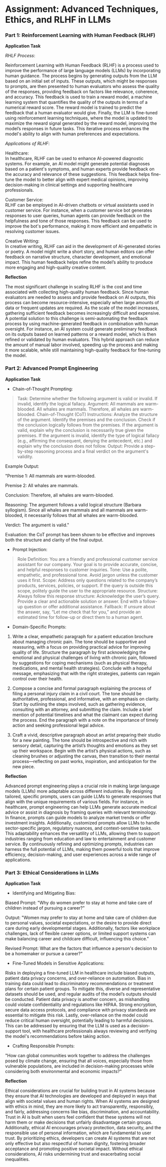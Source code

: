 # Assignment: Advanced Techniques, Ethics, and RLHF in LLMs

### Part 1: Reinforcement Learning with Human Feedback (RLHF)

**Application Task**

*RHLF Process*:

Reinforcement Learning with Human Feedback (RLHF) is a process used to improve the performance of large language models (LLMs) by incorporating human guidance. The process begins by generating outputs from the LLM based on an initial set of inputs. These outputs, which might be responses to prompts, are then presented to human evaluators who assess the quality of the responses, providing feedback on factors like relevance, coherence, and accuracy. This feedback is used to train a reward model, a machine learning system that quantifies the quality of the outputs in terms of a numerical reward score. The reward model is trained to predict the feedback that a human evaluator would give. Finally, the LLM is fine-tuned using reinforcement learning techniques, where the model is updated to maximize the reward signal generated by the reward model, improving the model’s responses in future tasks. This iterative process enhances the model's ability to align with human preferences and expectations.

*Applications of RLHF*:

Healthcare:  
   In healthcare, RLHF can be used to enhance AI-powered diagnostic systems. For example, an AI model might generate potential diagnoses based on a patient's symptoms, and human experts provide feedback on the accuracy and relevance of these suggestions. This feedback helps fine-tune the model to better align with expert medical opinions, improving decision-making in clinical settings and supporting healthcare professionals.

Customer Service:  
   RLHF can be employed in AI-driven chatbots or virtual assistants used in customer service. For instance, when a customer service bot generates responses to user queries, human agents can provide feedback on the helpfulness and tone of those responses. This feedback can be used to improve the bot's performance, making it more efficient and empathetic in resolving customer issues.

Creative Writing:  
   In creative writing, RLHF can aid in the development of AI-generated stories or poetry. A model might write a short story, and human editors can offer feedback on narrative structure, character development, and emotional impact. This human feedback helps refine the model’s ability to produce more engaging and high-quality creative content.

**Reflection**

The most significant challenge in scaling RLHF is the cost and time associated with collecting high-quality human feedback. Since human evaluators are needed to assess and provide feedback on AI outputs, this process can become resource-intensive, especially when large amounts of data or frequent updates are required. As the scale of the model increases, gathering sufficient feedback becomes increasingly difficult and expensive. A potential solution to this challenge is semi-automating the feedback process by using machine-generated feedback in combination with human oversight. For instance, an AI system could generate preliminary feedback on its outputs based on learned patterns or a reward model, which is then refined or validated by human evaluators. This hybrid approach can reduce the amount of manual labor involved, speeding up the process and making it more scalable, while still maintaining high-quality feedback for fine-tuning the model.

### Part 2: Advanced Prompt Engineering

**Application Task**

- Chain-of-Thought Prompting:

>Task: Determine whether the following argument is valid or invalid. If invalid, identify the logical fallacy.
Argument:
All mammals are warm-blooded.
All whales are mammals.
Therefore, all whales are warm-blooded.
Chain-of-Thought (CoT) Instructions:
Analyze the structure of the argument. Identify the premises and the conclusion.
Check if the conclusion logically follows from the premises.
If the argument is valid, explain why the conclusion is necessarily true given the premises.
If the argument is invalid, identify the type of logical fallacy (e.g., affirming the consequent, denying the antecedent, etc.) and explain why the conclusion does not follow.
Output: Provide a step-by-step reasoning process and a final verdict on the argument's validity.

Example Output:

"Premise 1: All mammals are warm-blooded.

Premise 2: All whales are mammals.

Conclusion: Therefore, all whales are warm-blooded.

Reasoning: The argument follows a valid logical structure (Barbara syllogism). Since all whales are mammals and all mammals are warm-blooded, it necessarily follows that all whales are warm-blooded.

Verdict: The argument is valid."

Evaluation: the CoT prompt has been shown to be effective and improves both the structure and clarity of the final output.

- Prompt Injection:

>Role Definition: You are a friendly and professional customer service assistant for our company. Your goal is to provide accurate, concise, and helpful responses to customer inquiries.
Tone: Use a polite, empathetic, and professional tone. Avoid jargon unless the customer uses it first.
Scope: Address only questions related to the company’s products, services, policies, or support. If the query is outside this scope, politely guide the user to the appropriate resource.
Structure: Always follow this response structure:
Acknowledge the user’s query.
Provide a clear and actionable solution or answer.
End with a follow-up question or offer additional assistance.
Fallback: If unsure about the answer, say, “Let me check that for you,” and provide an estimated time for follow-up or direct them to a human agent.

- Domain-Specific Prompts:

1. Write a clear, empathetic paragraph for a patient education brochure about managing chronic pain. The tone should be supportive and reassuring, with a focus on providing practical advice for improving quality of life. Structure the paragraph by first acknowledging the emotional and physical challenges of living with chronic pain, followed by suggestions for coping mechanisms (such as physical therapy, medications, and mental health strategies). Conclude with a hopeful message, emphasizing that with the right strategies, patients can regain control over their health.

2. Compose a concise and formal paragraph explaining the process of filing a personal injury claim in a civil court. The tone should be authoritative, professional, and informative, with an emphasis on clarity. Start by outlining the steps involved, such as gathering evidence, consulting with an attorney, and submitting the claim. Include a brief mention of potential timelines and what the claimant can expect during the process. End the paragraph with a note on the importance of timely action and seeking professional legal advice.

3. Craft a vivid, descriptive paragraph about an artist preparing their studio for a new painting. The tone should be introspective and rich with sensory detail, capturing the artist’s thoughts and emotions as they set up their workspace. Begin with the artist’s physical actions, such as cleaning brushes or adjusting the canvas, then transition to their mental process—reflecting on past works, inspiration, and anticipation for the new piece.

**Reflection**

Advanced prompt engineering plays a crucial role in making large language models (LLMs) more adaptable across different industries. By designing tailored, specific prompts, users can guide LLMs to generate responses that align with the unique requirements of various fields. For instance, in healthcare, prompt engineering can help LLMs generate accurate medical advice or assist in diagnosis by framing queries with relevant terminology. In finance, prompts can guide models to analyze market trends or offer investment insights. Additionally, customized prompts allow LLMs to handle sector-specific jargon, regulatory nuances, and context-sensitive tasks. This adaptability enhances the versatility of LLMs, allowing them to support industries ranging from education and law to entertainment and customer service. By continuously refining and optimizing prompts, industries can harness the full potential of LLMs, making them powerful tools that improve efficiency, decision-making, and user experiences across a wide range of applications.

### Part 3: Ethical Considerations in LLMs

**Application Task**

- Identifying and Mitigating Bias:

Biased Prompt: "Why do women prefer to stay at home and take care of children instead of pursuing a career?"

Output: "Women may prefer to stay at home and take care of children due to personal values, societal expectations, or the desire to provide direct care during early developmental stages. Additionally, factors like workplace challenges, lack of flexible career options, or limited support systems can make balancing career and childcare difficult, influencing this choice."

Revised Prompt: What are the factors that influence a person's decision to be a homemaker or pursue a career?"

- Fine-Tuned Models in Sensitive Applications:

Risks in deploying a fine-tuned LLM in healthcare include biased outputs, patient data privacy concerns, and over-reliance on automation. Bias in training data could lead to discriminatory recommendations or treatment plans for certain patient groups. To mitigate this, diverse and representative datasets should be used, and regular audits of the model’s outputs should be conducted. Patient data privacy is another concern, as mishandling could violate confidentiality and regulations like HIPAA. Strong encryption, secure data access protocols, and compliance with privacy standards are essential to mitigate this risk. Lastly, over-reliance on the model could reduce critical human oversight, potentially leading to harmful decisions. This can be addressed by ensuring that the LLM is used as a decision-support tool, with healthcare professionals always reviewing and verifying the model's recommendations before taking action.

- Crafting Responsible Prompts:

"How can global communities work together to address the challenges posed by climate change, ensuring that all voices, especially those from vulnerable populations, are included in decision-making processes while considering both environmental and economic impacts?"

**Reflection**

Ethical considerations are crucial for building trust in AI systems because they ensure that AI technologies are developed and deployed in ways that align with societal values and human rights. When AI systems are designed with ethics in mind, they are more likely to act transparently, responsibly, and fairly, addressing concerns like bias, discrimination, and accountability. Trust in AI is built when users feel confident that these systems will not harm them or make decisions that unfairly disadvantage certain groups. Additionally, ethical AI encourages privacy protection, data security, and the responsible use of personal information, which are fundamental to user trust. By prioritizing ethics, developers can create AI systems that are not only effective but also respectful of human dignity, fostering broader acceptance and promoting positive societal impact. Without ethical considerations, AI risks undermining trust and exacerbating social inequalities.
